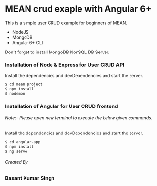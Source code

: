 # MEAN crud exaple with Angular 6+

This is a simple user CRUD example for beginners of MEAN.

  - NodeJS
  - MongoDB
  - Angular 6+ CLI
  
Don't forget to install MongoDB NonSQL DB Server.

### Installation of Node & Express for User CRUD API
Install the dependencies and devDependencies and start the server.

```sh
$ cd mean-project
$ npm install
$ nodemon
```
### Installation of Angular for User CRUD frontend
###### Note:- Please open new terminal to execute the below given commands.
Install the dependencies and devDependencies and start the server.
```sh
$ cd angular-app
$ npm install
$ ng serve
```
###### Created By
### Basant Kumar Singh
